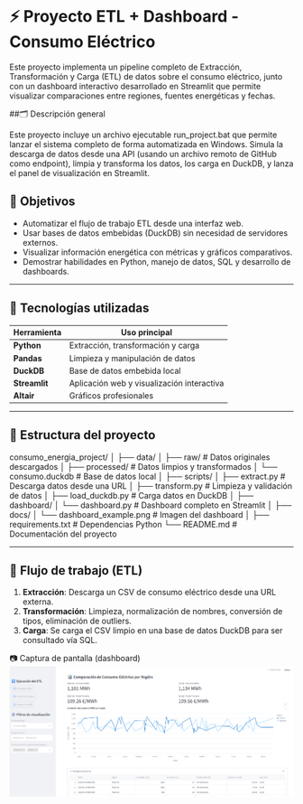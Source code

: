 # ⚡ Proyecto ETL + Dashboard - Consumo Eléctrico

Este proyecto implementa un pipeline completo de Extracción, Transformación y Carga (ETL) de datos sobre el consumo eléctrico, junto con un dashboard interactivo desarrollado en Streamlit que permite visualizar comparaciones entre regiones, fuentes energéticas y fechas.

##🗂️ Descripción general

Este proyecto incluye un archivo ejecutable run_project.bat que permite lanzar el sistema completo de forma automatizada en Windows. Simula la descarga de datos desde una API (usando un archivo remoto de GitHub como endpoint), limpia y transforma los datos, los carga en DuckDB, y lanza el panel de visualización en Streamlit.

## 🎯 Objetivos
- Automatizar el flujo de trabajo ETL desde una interfaz web.
- Usar bases de datos embebidas (DuckDB) sin necesidad de servidores externos.
- Visualizar información energética con métricas y gráficos comparativos.
- Demostrar habilidades en Python, manejo de datos, SQL y desarrollo de dashboards.

---

## 🧱 Tecnologías utilizadas
| Herramienta   | Uso principal                         |
|--------------|---------------------------------------|
| **Python**   | Extracción, transformación y carga     |
| **Pandas**   | Limpieza y manipulación de datos       |
| **DuckDB**   | Base de datos embebida local           |
| **Streamlit**| Aplicación web y visualización interactiva |
| **Altair**   | Gráficos profesionales                 |

---

## 📁 Estructura del proyecto

consumo_energia_project/
│
├── data/
│ ├── raw/ # Datos originales descargados
│ ├── processed/ # Datos limpios y transformados
│ └── consumo.duckdb # Base de datos local
│
├── scripts/
│ ├── extract.py # Descarga datos desde una URL
│ ├── transform.py # Limpieza y validación de datos
│ ├── load_duckdb.py # Carga datos en DuckDB
│
├── dashboard/
│ └── dashboard.py # Dashboard completo en Streamlit
│
├── docs/
│ └── dashboard_example.png # Imagen del dashboard
│
├── requirements.txt # Dependencias Python
└── README.md # Documentación del proyecto


---

## 🔄 Flujo de trabajo (ETL)
1. **Extracción**: Descarga un CSV de consumo eléctrico desde una URL externa.
2. **Transformación**: Limpieza, normalización de nombres, conversión de tipos, eliminación de outliers.
3. **Carga**: Se carga el CSV limpio en una base de datos DuckDB para ser consultado vía SQL.



📷 Captura de pantalla (dashboard)
![Dashboard Consumo Eléctrico](docs/dashboard_example.png)


